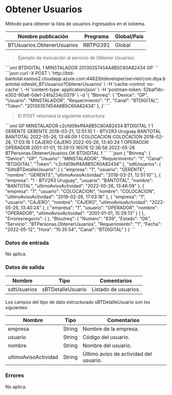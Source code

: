 # Obtener Usuarios 

Método para obtener la lista de usuarios ingresados en el sistema. 

Nombre publicación | Programa | Global/País 
--------- | ----------- | ----------- 
BTUsuarios.ObtenerUsuarios | RBTPG391 | Global 

> Ejemplo de invocación al servicio de Obtener Usuarios: 

<code-group> 
<code-block title="XML" active> 
```xml 
<soapenv:Envelope xmlns:soapenv="http://schemas.xmlsoap.org/soap/envelope/" xmlns:bts="http://uy.com.dlya.bantotal/BTSOA/"> 
   <soapenv:Header/> 
   <soapenv:Body> 
      <bts:BTUsuarios.ObtenerUsuarios> 
         <bts:Btinreq> 
            <bts:Canal>BTDIGITAL</bts:Canal> 
            <bts:Requerimiento>1</bts:Requerimiento> 
            <bts:Usuario>MINSTALADOR</bts:Usuario> 
            <bts:Token>20130357454A8B5C60A82434</bts:Token> 
            <bts:Device>GP</bts:Device> 
         </bts:Btinreq> 
      </bts:BTUsuarios.ObtenerUsuarios> 
   </soapenv:Body> 
</soapenv:Envelope> 
``` 
</code-block> 

<code-block title="JSON"> 
```json 
curl -X POST \ 
    'http://btd-bantotal.eastus2.cloudapp.azure.com:4462/btdeveloper/servlet/com.dlya.bantotal.odwsbt_BTUsuarios?ObtenerUsuarios' \ 
    -H 'cache-control: no-cache' \ 
    -H 'content-type: application/json' \ 
    -H 'postman-token: 52baf1dc-e302-90a6-0de1-24fa234c0379' \ 
    -d '{ 
    "Btinreq": { 
        "Device": "GP", 
        "Usuario": "MINSTALADOR", 
        "Requerimiento": "1", 
        "Canal": "BTDIGITAL", 
        "Token": "20130357454A8B5C60A82434" 
    }, 
}' 
``` 
</code-block> 
</code-group> 

> El POST retornará la siguiente estructura: 

<code-group> 
<code-block title="XML" active> 
```xml 
<SOAP-ENV:Envelope xmlns:SOAP-ENV="http://schemas.xmlsoap.org/soap/envelope/" xmlns:xsd="http://www.w3.org/2001/XMLSchema" xmlns:SOAP-ENC="http://schemas.xmlsoap.org/soap/encoding/" xmlns:xsi="http://www.w3.org/2001/XMLSchema-instance"> 
   <SOAP-ENV:Body> 
      <BTPersonas.ObtenerUsuariosResponse xmlns="http://uy.com.dlya.bantotal/BTSOA/"> 
         <Btinreq> 
            <Device>GP</Device> 
            <Usuario>MINSTALADOR</Usuario> 
            <Token>c2cfd09eff4A8B5C60A82434</Token> 
            <Canal>BTDIGITAL</Canal> 
            <Requerimiento>1</Requerimiento> 
         </Btinreq> 
         <sdtUsuarios> 
            <SdtsBTDetalleUsuario> 
               <empresa>1</empresa> 
               <usuario>GERENTE</usuario> 
               <nombre>GERENTE</nombre> 
               <ultimoAvisoActividad>2018-03-21, 12:51:10</ultimoAvisoActividad> 
            </SdtsBTDetalleUsuario> 
            <SdtsBTDetalleUsuario> 
               <empresa>1 - BTV2R3 Uruguay</empresa> 
               <usuario>BANTOTAL</usuario> 
               <nombre>BANTOTAL</nombre> 
               <ultimoAvisoActividad>2022-05-26, 13:46:09</ultimoAvisoActividad> 
            </SdtsBTDetalleUsuario> 
            <SdtsBTDetalleUsuario> 
               <empresa>1</empresa> 
               <usuario>COLOCACION</usuario> 
               <nombre>COLOCACION</nombre> 
               <ultimoAvisoActividad>2018-02-26, 17:03:16</ultimoAvisoActividad> 
            </SdtsBTDetalleUsuario> 
            <SdtsBTDetalleUsuario> 
               <empresa>1</empresa> 
               <usuario>CAJERO</usuario> 
               <nombre>CAJERO</nombre> 
               <ultimoAvisoActividad>2022-05-26, 13:40:24</ultimoAvisoActividad> 
            </SdtsBTDetalleUsuario> 
            <SdtsBTDetalleUsuario> 
               <empresa>1</empresa> 
               <usuario>OPERADOR</usuario> 
               <nombre>OPERADOR</nombre> 
               <ultimoAvisoActividad>2001-01-01, 15:29:13</ultimoAvisoActividad> 
            </SdtsBTDetalleUsuario> 
         </sdtUsuarios> 
         <Erroresnegocio></Erroresnegocio> 
         <Btoutreq> 
            <Numero>16576</Numero> 
            <Hora>12:36:58</Hora> 
            <Fecha>2022-05-26</Fecha> 
            <Servicio>BTPersonas.ObtenerUsuarios</Servicio> 
            <Estado>OK</Estado> 
            <Canal>BTDIGITAL</Canal> 
            <Requerimiento>1</Requerimiento> 
         </Btoutreq> 
      </BTPersonas.ObtenerUsuariosResponse> 
   </SOAP-ENV:Body> 
</SOAP-ENV:Envelope> 
``` 
</code-block> 

<code-block title="JSON"> 
```json 
{ 
    "Btinreq": { 
        "Device": "GP", 
        "Usuario": "MINSTALADOR", 
        "Requerimiento": "1", 
        "Canal": "BTDIGITAL", 
        "Token": "c2cfd09eff4A8B5C60A82434" 
    }, 
    "sdtUsuarios": { 
        "SdtsBTDetalleUsuario": [ 
        { 
            "empresa": "1", 
            "usuario": "GERENTE", 
            "nombre": "GERENTE", 
            "ultimoAvisoActividad": "2018-03-21, 12:51:10" 
        }, 
        { 
            "empresa": "1 - BTV2R3 Uruguay", 
            "usuario": "BANTOTAL", 
            "nombre": "BANTOTAL", 
            "ultimoAvisoActividad": "2022-05-26, 13:46:09" 
        }, 
        { 
            "empresa": "1", 
            "usuario": "COLOCACION", 
            "nombre": "COLOCACION", 
            "ultimoAvisoActividad": "2018-02-26, 17:03:16" 
        }, 
        { 
            "empresa": "1", 
            "usuario": "CAJERO", 
            "nombre": "CAJERO", 
            "ultimoAvisoActividad": "2022-05-26, 13:40:24" 
        }, 
        { 
            "empresa": "1", 
            "usuario": "OPERADOR", 
            "nombre": "OPERADOR", 
            "ultimoAvisoActividad": "2001-01-01, 15:29:13" 
        } 
        ] 
    }, 
    "Erroresnegocio": { 
    }, 
    "Btoutreq": { 
        "Numero": "839", 
        "Estado": "OK", 
        "Servicio": "BTPersonas.ObtenerUsuarios", 
        "Requerimiento": "1", 
        "Fecha": "2022-05-12", 
        "Hora": "15:35:54", 
        "Canal": "BTDIGITAL" 
    } 
} 
``` 
</code-block> 
</code-group> 

### Datos de entrada 

No aplica. 

### Datos de salida 

Nombre | Tipo | Comentarios 
--------- | ----------- | ----------- 
sdtUsuarios | sBTDetalleUsuario | Listado de usuarios. 

Los campos del tipo de dato estructurado sBTDetalleUsuario son los siguientes: 

Nombre | Tipo | Comentarios 
--------- | ----------- | ----------- 
empresa | String | Nombre de la empresa. 
usuario | String | Código del usuario. 
nombre | String | Nombre del usuario. 
ultimoAvisoActividad | String | Último aviso de actividad del usuario.  

### Errores 

No aplica. 

 
